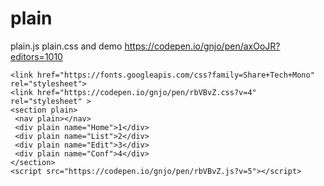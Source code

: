 # plain
plain.js plain.css and demo
https://codepen.io/gnjo/pen/axOoJR?editors=1010
```usage
<link href="https://fonts.googleapis.com/css?family=Share+Tech+Mono" rel="stylesheet">
<link href="https://codepen.io/gnjo/pen/rbVBvZ.css?v=4" rel="stylesheet" >
<section plain>
 <nav plain></nav>
 <div plain name="Home">1</div>
 <div plain name="List">2</div>
 <div plain name="Edit">3</div>
 <div plain name="Conf">4</div> 
</section>
<script src="https://codepen.io/gnjo/pen/rbVBvZ.js?v=5"></script>
```
